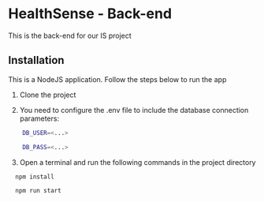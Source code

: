 
# HealthSense - Back-end

This is the back-end for our IS project




## Installation

This is a NodeJS application. Follow the steps below to run the app

1. Clone the project

2. You need to configure the .env file to include the database connection parameters:

```bash
    DB_USER=<...>

    DB_PASS=<...>
```

3. Open a terminal and run the following commands in the project directory

```bash
  npm install
```

```bash
  npm run start
```
